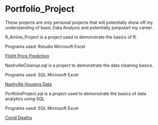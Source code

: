 # Portfolio_Project


These projects are only personal projects that will potentially show off my understanding of basic Data Analysis and potentially jumpstart my career.



R_Airline_Project is a project used to demonstrate the basics of R.

Programs used:
Rstudio
Microsoft Excel

[Flight Price Prediction](https://www.kaggle.com/datasets/shubhambathwal/flight-price-prediction)




NashvilleCleanup.sql is a project to demonstrate the data cleaning basics.

Programs used: 
SQL
Microsoft Excel

[Nashville Housing Data](https://github.com/AlexTheAnalyst/PortfolioProjects/blob/main/Nashville%20Housing%20Data%20for%20Data%20Cleaning.xlsx)




PortfolioProject.sql is a project used to demonstrate the basics of data analytics using SQL

Programs used:
SQL
Microsoft Excel

[Covid Deaths](https://ourworldindata.org/covid-deaths)
